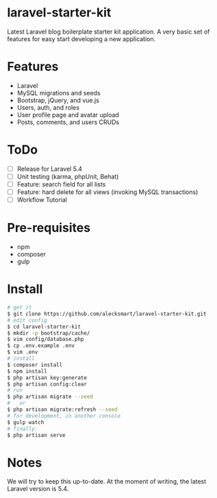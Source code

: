 # laravel-starter-kit

Latest Laravel blog boilerplate starter kit application. A very basic set of features for easy start developing a new application.

# Features

* Laravel
* MySQL migrations and seeds
* Bootstrap, jQuery, and vue.js
* Users, auth, and roles
* User profile page and avatar upload
* Posts, comments, and users CRUDs

# ToDo

- [ ] Release for Laravel 5.4
- [ ] Unit testing (karma, phpUnit, Behat)
- [ ] Feature: search field for all lists
- [ ] Feature: hard delete for all views (invoking MySQL transactions)
- [ ] Workflow Tutorial

# Pre-requisites

 * npm
 * composer
 * gulp

# Install

```bash
# get it
$ git clone https://github.com/alecksmart/laravel-starter-kit.git
# edit config
$ cd laravel-starter-kit
$ mkdir -p bootstrap/cache/
$ vim config/database.php
$ cp .env.example .env
$ vim .env
# install
$ composer install
$ npm install
$ php artisan key:generate
$ php artisan config:clear
# run
$ php artisan migrate --seed
#   or
$ php artisan migrate:refresh --seed
# for development, in another console
$ gulp watch
# finally:
$ php artisan serve
```

# Notes

We will try to keep this up-to-date. At the moment of writing, the latest Laravel version is 5.4.